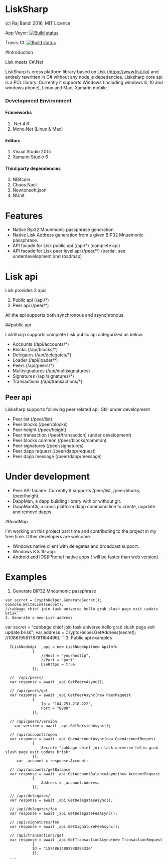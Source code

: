 # LiskSharp
(c) Raj Bandi 2016, MIT Licence

App Veyor: [![Build status](https://ci.appveyor.com/api/projects/status/ivsvl8jg4oi2mjq7?svg=true)](https://ci.appveyor.com/project/Rajbandi/lisksharp)

Travis-CI: [![Build status](https://travis-ci.org/Rajbandi/LiskSharp.svg?branch=master)](https://travis-ci.org/Rajbandi/LiskSharp)

#Introduction

Lisk meets C#.Net

LiskSharp is cross platform  library based on Lisk (https://www.lisk.iio) and entirely rewritten in C# without any node.js depedencies. Lisksharp core api is a PCL library.  Currently it supports Windows (including windows 8, 10 and windows phone), Linux and Mac, Xamarin mobile. 

### Development Environment

#### Frameworks
1. .Net 4.6
2. Mono.Net (Linux & Mac)

#### Editors
1. Visual Studio 2015 
2. Xamarin Studio 6

#### Third party dependencies
1. NBitcoin
2. Chaos.Nacl
3. Newtonsoft.json
4. NUnit

# Features
- Native Bip32 Mnuemonic passphrase generation.
- Native Lisk Address generation from a given BIP32 Mnuemonic passphrase.
- API facade for Lisk public api (/api/*) (complete api)
- API facade for Lisk peer level api (/peer/*) (partial, see underdevelopment and roadmap)

# Lisk api
Lisk provides 2 apis

1. Public api (/api/*)
2. Peer api (/peer/*)

All the api supports both synchronous and asynchronous.

##public api

LiskSharp supports complete Lisk public api categorized as below. 

- Accounts (/api/accounts/*)
- Blocks (/api/blocks/*)
- Delegates (/api/delegates/*)
- Loader (/api/loader/*)
- Peers (/api/peers/*)
- Multisignatures (/api/multisignatures)
- Signatures (/api/signatures/*)
- Transactions (/api/transactions/*)

## Peer api
Lisksharp supports following peer related api. Still under development

- Peer list (/peer/list)
- Peer blocks (/peer/blocks)
- Peer height (/peer/height) 
- Peer transaction (/peer/transaction) (under development)
- Peer blocks common (/peer/blocks/common)
- Peer signatures (/peer/signatures)
- Peer dapp request (/peer/dapp/request)
- Peer dapp message (/peer/dapp/message)


# Under development
- Peer API facade. Currently it supports /peer/list, /peer/blocks, /peer/height. 
- DappMan, a dapp building library with or without git.
- DappManCli, a cross platform dapp command line to create, uupdate and remove dapps


#RoadMap 

I'm working on this project part time and contributing to the project in my free time. Other developers are welcome.

- Windows native client with delegates and broadcast support.
- Windows 8 & 10 app.
- Android and IOS(IPhone) native apps ( will be faster than web version).



# Examples

1. Generate BIP32 Mneumonic passphrase
```
var secret = CryptoHelper.GenerateSecret(); 
Console.WriteLine(secret); 
//cabbage chief join task universe hello grab slush page exit update brisk```
2. Generate a new Lisk address
```
 var secret = "cabbage chief join task universe hello grab slush page exit update brisk"; 
 var address = CryptoHelper.GetAddress(secret);
 //10861956178781184496L```
3. Public api examples
```
  ILiskNodeApi  _api = new LiskNodeApi(new ApiInfo
            {
                //Host = "yourhostip",
                //Port = "port"
                UseHttps = true
            });
  
  //  /api/peers/
  var response = await _api.GetPeersAsync(); 
  
  // /api/peers/get
  var response = await _api.GetPeerAsync(new PeerRequest
            {
                Ip = "104.251.218.222",
                Port = "8000"
            });
  
  // /api/peers/version
    var version = await _api.GetVersionAsync();
  
  // /api/accounts/open
  var response = await _api.OpenAccountAsync(new OpenAccountRequest
            {
                Secret= "cabbage chief join task universe hello grab slush page exit update brisk"
            });
     var _account = response.Account;
     
  // /api/accounts/getBalance
  var response = await _api.GetAccountBalanceAsync(new AccountRequest
            {
                Address = _account.Address
            });
            
  // /api/delegates/
  var response = await _api.GetDelegatesAsync();
  
  // /api/delegates/fee
  var response = await _api.GetDelegateFeeAsync();
  
  // /api/signatures/fee
  var response = await _api.GetSignatureFeeAsync();
  
  // /api/transactions/get
  var response = await _api.GetTransactionAsync(new TransactionRequest
            {
            Id = "15748634892930294330"
            });
  ...
  ```
